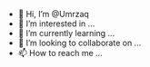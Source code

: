 - 👋 Hi, I’m @Umrzaq
- 👀 I’m interested in ...
- 🌱 I’m currently learning ...
- 💞️ I’m looking to collaborate on ...
- 📫 How to reach me ...

<!---
Umrzaq/Umrzaq is a ✨ special ✨ repository because its `README.md` (this file) appears on your GitHub profile.
You can click the Preview link to take a look at your changes.
--->

